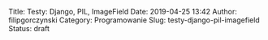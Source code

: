 Title: Testy: Django, PIL, ImageField
Date: 2019-04-25 13:42
Author: filipgorczynski
Category: Programowanie
Slug: testy-django-pil-imagefield
Status: draft


